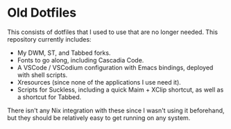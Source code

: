 # Old Dotfiles
This consists of dotfiles that I used to use that are no longer needed. This repository currently includes:
- My DWM, ST, and Tabbed forks.
- Fonts to go along, including Cascadia Code.
- A VSCode / VSCodium configuration with Emacs bindings, deployed with shell scripts.
- Xresources (since none of the applications I use need it).
- Scripts for Suckless, including a quick Maim + XClip shortcut, as well as a shortcut for Tabbed.

There isn't any Nix integration with these since I wasn't using it beforehand, but they should be relatively easy to get running on any system.

